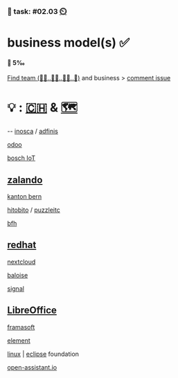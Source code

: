 ### 💪 task: #02.03 [⏲️](https://youtu.be/h1uaTOmvZbA)

# business model(s) ✅

#### 🏅 5‰

[Find team (🧑‍💼..🧑‍🎨..🧑‍💻..🤵)](https://openpracticelibrary.com/practice/t2r2-talk-type-read-review/) and business > [comment issue](https://github.com/digital-sustainability/module-eoss-hs25-sandbox/issues/6)

# 💡 : [🇨🇭](https://ossbenchmark.com/institutions) & [🗺️](https://landscape.todogroup.org)
--
[inosca](https://inosca.ch) / [adfinis](https://adfinis.com)

[odoo](http://odoo.com)

[bosch IoT](https://iot.eclipse.org/community/resources/case-studies/)

[zalando](https://opensource.zalando.com)
--
[kanton bern](https://github.com/kanton-bern/oss)

[hitobito](http://hitobito.ch) / [puzzleitc](https://www.puzzle.ch)

[bfh](http://bfh.ch/opensource)

[redhat](https://www.redhat.com)
--
[nextcloud](https://nextcloud.com)

[baloise](https://github.com/baloise)

[signal](https://signal.org)

[LibreOffice](https://www.libreoffice.org)
--
[framasoft](https://framasoft.org)

[element](https://element.io)

[linux](https://www.linuxfoundation.org) | [eclipse](https://www.eclipse.org) foundation

[open-assistant.io](https://open-assistant.io)
